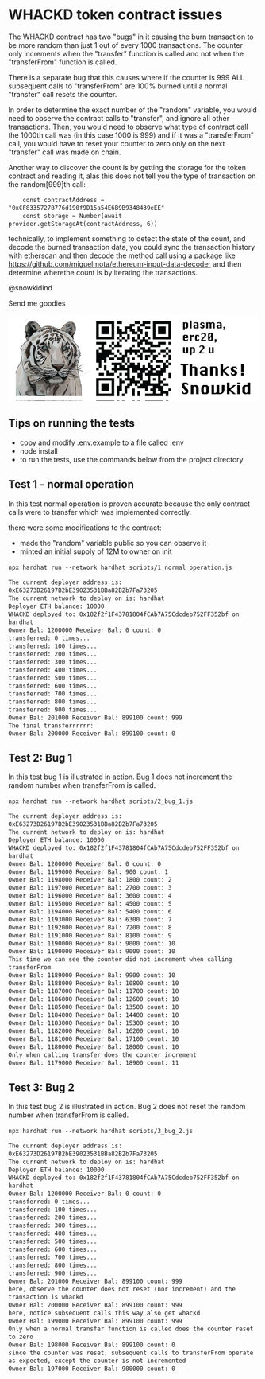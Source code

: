 # WHACKD token contract issues

The WHACKD contract has two "bugs" in it causing the burn transaction to be more random than just 1 out of every 1000 transactions. The counter only increments when the "transfer" function is called and not when the "transferFrom" function is called.

There is a separate bug that this causes where if the counter is 999 ALL subsequent calls to "transferFrom" are 100% burned until a normal "transfer" call resets the counter.

In order to determine the exact number of the "random" variable, you would need to observe the contract calls to "transfer", and ignore all other transactions. Then, you would need to observe what type of contract call the 1000th call was (in this case 1000 is 999) and if it was a "transferFrom" call, you would have to reset your counter to zero only on the next "transfer" call was made on chain.

Another way to discover the count is by getting the storage for the token contract and reading it, alas this does not tell you the type of transaction on the random[999]th call:

```
    const contractAddress = "0xCF8335727B776d190f9D15a54E6B9B9348439eEE"
    const storage = Number(await provider.getStorageAt(contractAddress, 6))
```

technically, to implement something to detect the state of the count, and decode the burned transaction data, you could sync the transaction history with etherscan and then decode the method call using a package like https://github.com/miguelmota/ethereum-input-data-decoder and then determine wherethe count is by iterating the transactions.



@snowkidind

Send me goodies 

![0xEBE40BB6FAa9AC01B2eda5c3917Bc3Bb8Bb76437](tipaddress.png)

## Tips on running the tests

- copy and modify .env.example to a file called .env
- node install
- to run the tests, use the commands below from the project directory


## Test 1 - normal operation

  In this test normal operation is proven accurate because the only contract calls 
  were to transfer which was implemented correctly.

  there were some modifications to the contract:
  - made the "random" variable public so you can observe it
  - minted an initial supply of 12M to owner on init


`npx hardhat run --network hardhat scripts/1_normal_operation.js`

```
The current deployer address is: 0xE63273D26197B2bE39023531BBa82B2b7Fa73205
The current network to deploy on is: hardhat
Deployer ETH balance: 10000
WHACKD deployed to: 0x182f2f1F43781804fCAb7A75Cdcdeb752FF352bf on hardhat
Owner Bal: 1200000 Receiver Bal: 0 count: 0
transferred: 0 times...
transferred: 100 times...
transferred: 200 times...
transferred: 300 times...
transferred: 400 times...
transferred: 500 times...
transferred: 600 times...
transferred: 700 times...
transferred: 800 times...
transferred: 900 times...
Owner Bal: 201000 Receiver Bal: 899100 count: 999
The final transferrrrrr:
Owner Bal: 200000 Receiver Bal: 899100 count: 0
```


## Test 2: Bug 1 

  In this test bug 1 is illustrated in action. 
  Bug 1 does not increment the random number when transferFrom is called.


`npx hardhat run --network hardhat scripts/2_bug_1.js`

```
The current deployer address is: 0xE63273D26197B2bE39023531BBa82B2b7Fa73205
The current network to deploy on is: hardhat
Deployer ETH balance: 10000
WHACKD deployed to: 0x182f2f1F43781804fCAb7A75Cdcdeb752FF352bf on hardhat
Owner Bal: 1200000 Receiver Bal: 0 count: 0
Owner Bal: 1199000 Receiver Bal: 900 count: 1
Owner Bal: 1198000 Receiver Bal: 1800 count: 2
Owner Bal: 1197000 Receiver Bal: 2700 count: 3
Owner Bal: 1196000 Receiver Bal: 3600 count: 4
Owner Bal: 1195000 Receiver Bal: 4500 count: 5
Owner Bal: 1194000 Receiver Bal: 5400 count: 6
Owner Bal: 1193000 Receiver Bal: 6300 count: 7
Owner Bal: 1192000 Receiver Bal: 7200 count: 8
Owner Bal: 1191000 Receiver Bal: 8100 count: 9
Owner Bal: 1190000 Receiver Bal: 9000 count: 10
Owner Bal: 1190000 Receiver Bal: 9000 count: 10
This time we can see the counter did not increment when calling transferFrom
Owner Bal: 1189000 Receiver Bal: 9900 count: 10
Owner Bal: 1188000 Receiver Bal: 10800 count: 10
Owner Bal: 1187000 Receiver Bal: 11700 count: 10
Owner Bal: 1186000 Receiver Bal: 12600 count: 10
Owner Bal: 1185000 Receiver Bal: 13500 count: 10
Owner Bal: 1184000 Receiver Bal: 14400 count: 10
Owner Bal: 1183000 Receiver Bal: 15300 count: 10
Owner Bal: 1182000 Receiver Bal: 16200 count: 10
Owner Bal: 1181000 Receiver Bal: 17100 count: 10
Owner Bal: 1180000 Receiver Bal: 18000 count: 10
Only when calling transfer does the counter increment
Owner Bal: 1179000 Receiver Bal: 18900 count: 11
```


## Test 3: Bug 2

  In this test bug 2 is illustrated in action. 
  Bug 2 does not reset the random number when transferFrom is called.


`npx hardhat run --network hardhat scripts/3_bug_2.js`

```
The current deployer address is: 0xE63273D26197B2bE39023531BBa82B2b7Fa73205
The current network to deploy on is: hardhat
Deployer ETH balance: 10000
WHACKD deployed to: 0x182f2f1F43781804fCAb7A75Cdcdeb752FF352bf on hardhat
Owner Bal: 1200000 Receiver Bal: 0 count: 0
transferred: 0 times...
transferred: 100 times...
transferred: 200 times...
transferred: 300 times...
transferred: 400 times...
transferred: 500 times...
transferred: 600 times...
transferred: 700 times...
transferred: 800 times...
transferred: 900 times...
Owner Bal: 201000 Receiver Bal: 899100 count: 999
here, observe the counter does not reset (nor increment) and the transaction is whackd
Owner Bal: 200000 Receiver Bal: 899100 count: 999
here, notice subsequent calls this way also get whackd
Owner Bal: 199000 Receiver Bal: 899100 count: 999
Only when a normal transfer function is called does the counter reset to zero
Owner Bal: 198000 Receiver Bal: 899100 count: 0
since the counter was reset, subsequent calls to transferFrom operate as expected, except the counter is not incremented
Owner Bal: 197000 Receiver Bal: 900000 count: 0
```